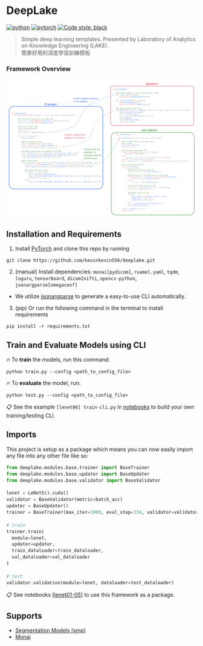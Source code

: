 # DeepLake

[![python](https://img.shields.io/badge/Python-3.9.19-3776AB.svg?style=flat&logo=python&logoColor=white)](https://www.python.org)  [![pytorch](https://img.shields.io/badge/PyTorch-2.2.0+cu118-EE4C2C.svg?style=flat&logo=pytorch)](https://pytorch.org) [![Code style: black](https://img.shields.io/badge/Code%20Style-Black-000000.svg)](https://github.com/psf/black)

> Simple deep learning templates. Presented by Laboratory of Analytics on Knowledge Engineering
(LAKE).<br>
> 簡單好用的深度學習訓練模板

### Framework Overview
![image](images/structure.png)


## Installation and Requirements
1. Install [PyTorch](https://pytorch.org/) and clone this repo by running
```
git clone https://github.com/kevinkevin556/deeplake.git
```
2. (manual) Install dependencies: `monai[pydicom]`,  `ruamel.yaml`, `tqdm`, `loguru`, `tensorboard`, `dicom2nifti`,  `opencv-python`, `jsonargparse[omegaconf]`
  * We utilize [jsonargparse](https://github.com/omni-us/jsonargparse) to generate a easy-to-use CLI automatically.
3. (pip) Or run the following command in the terminal to install requirements
```setup
pip install -r requirements.txt
```
## Train and Evaluate Models using CLI

🔥 To **train** the models, run this command:

```train
python train.py --config <path_to_config_file>
```

🔥 To **evaluate** the model, run:

```eval
python test.py --config <path_to_config_file>
```

📋 See the example `[lenet06] train-cli.py` in [notebooks](./notebooks/) to build your own training/testing CLI.


## Imports
This project is setup as a package which means you can now easily import any file into any other file like so:

```python
from deeplake.modules.base.trainer import BaseTrainer
from deeplake.modules.base.updater import BaseUpdater
from deeplake.modules.base.validator import BaseValidator

lenet = LeNet5().cuda()
validator = BaseValidator(metric=batch_acc)
updater = BaseUpdater()
trainer = BaseTrainer(max_iter=1000, eval_step=334, validator=validator)

# train
trainer.train(
  module=lenet,
  updater=updater,
  train_dataloader=train_dataloader,
  val_dataloader=val_dataloader
)

# test
validator.validation(module=lenet, dataloader=test_dataloader)
```

📋 See notebooks [[lenet01-05]](./notebooks/) to use this framework as a package.

## Supports

* [Segmentation Models (smp)](https://github.com/qubvel-org/segmentation_models.pytorch)
* [Monai]()


<!--
## Contributing

>📋  Pick a licence and describe how to contribute to your code repository. 

--> 


